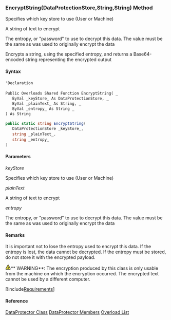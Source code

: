 ### EncryptString(DataProtectionStore,String,String) Method

Specifies which key store to use (User or Machine)

A string of text to encrypt

The entropy, or "password" to use to decrypt this data. The value must be the same as was used to originally encrypt the data

Encrypts a string, using the specified entropy, and returns a Base64-encoded string representing the encrypted output

#### Syntax

```vbnet
'Declaration

Public Overloads Shared Function EncryptString( _
   ByVal _keyStore_ As DataProtectionStore, _
   ByVal _plainText_ As String, _
   ByVal _entropy_ As String _
) As String
```

```csharp
public static string EncryptString(
   DataProtectionStore _keyStore_,
   string _plainText_,
   string _entropy_
)
```

#### Parameters

_keyStore_

Specifies which key store to use (User or Machine)

_plainText_

A string of text to encrypt

_entropy_

The entropy, or "password" to use to decrypt this data. The value must be the same as was used to originally encrypt the data

#### Remarks

It is important not to lose the entropy used to encrypt this data. If the entropy is lost, the data cannot be decrypted. If the entropy must be stored, do not store it with the encrypted payload.

![warning](../images/warning.gif)** WARNING**:  The encryption produced by this class is only usable from the machine on which the encryption occurred. The encrypted text cannot be used by a different computer.

[!include[Requirements](../partials/requirements.md)]

#### Reference

[DataProtector Class](FChoice.Common~FChoice.Common.DataProtector.md)
[DataProtector Members](FChoice.Common~FChoice.Common.DataProtector_members.md)
[Overload List](FChoice.Common~FChoice.Common.DataProtector~EncryptString.md)
